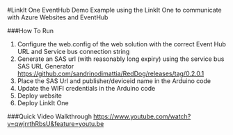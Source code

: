 #LinkIt One EventHub Demo
Example using the LinkIt One to communicate with Azure Websites and EventHub

###How To Run
1. Configure the web.config of the web solution with the correct Event Hub URL and Service bus connection string
2. Generate an SAS url (with reasonably long expiry) using the service bus SAS URL Generator https://github.com/sandrinodimattia/RedDog/releases/tag/0.2.0.1
3. Place the SAS Url and publisher/deviceid name in the Arduino code
4. Update the WIFI credentials in the Arduino code
5. Deploy website
6. Deploy LinkIt One

###Quick Video Walkthrough
https://www.youtube.com/watch?v=qwjrrthRbsU&feature=youtu.be
